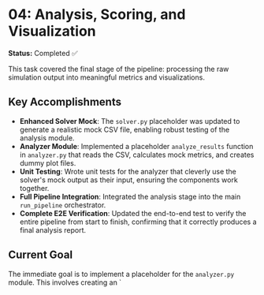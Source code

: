 # 04: Analysis, Scoring, and Visualization

**Status:** Completed ✅

This task covered the final stage of the pipeline: processing the raw simulation output into meaningful metrics and visualizations.

## Key Accomplishments

- **Enhanced Solver Mock**: The `solver.py` placeholder was updated to generate a realistic mock CSV file, enabling robust testing of the analysis module.
- **Analyzer Module**: Implemented a placeholder `analyze_results` function in `analyzer.py` that reads the CSV, calculates mock metrics, and creates dummy plot files.
- **Unit Testing**: Wrote unit tests for the analyzer that cleverly use the solver's mock output as their input, ensuring the components work together.
- **Full Pipeline Integration**: Integrated the analysis stage into the main `run_pipeline` orchestrator.
- **Complete E2E Verification**: Updated the end-to-end test to verify the entire pipeline from start to finish, confirming that it correctly produces a final analysis report.

## Current Goal
The immediate goal is to implement a placeholder for the `analyzer.py` module. This involves creating an `